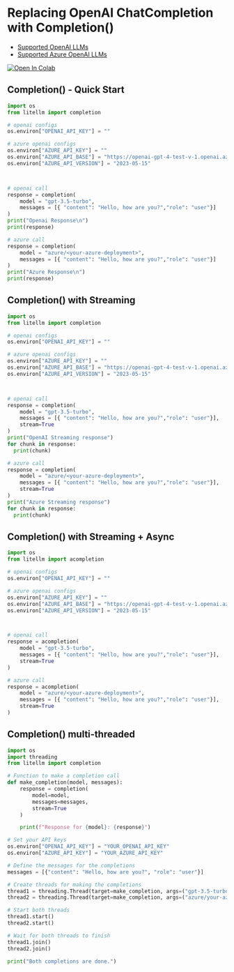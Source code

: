 # Replacing OpenAI ChatCompletion with Completion()

* [Supported OpenAI LLMs](https://docs.litellm.ai/docs/providers/openai)
* [Supported Azure OpenAI LLMs](https://docs.litellm.ai/docs/providers/azure)

<a target="_blank" href="https://colab.research.google.com/github/BerriAI/litellm/blob/main/cookbook/LiteLLM_Azure_and_OpenAI_example.ipynb">
  <img src="https://colab.research.google.com/assets/colab-badge.svg" alt="Open In Colab"/>
</a>

## Completion() - Quick Start
```python
import os 
from litellm import completion

# openai configs
os.environ["OPENAI_API_KEY"] = ""

# azure openai configs
os.environ["AZURE_API_KEY"] = ""
os.environ["AZURE_API_BASE"] = "https://openai-gpt-4-test-v-1.openai.azure.com/"
os.environ["AZURE_API_VERSION"] = "2023-05-15"



# openai call
response = completion(
    model = "gpt-3.5-turbo", 
    messages = [{ "content": "Hello, how are you?","role": "user"}]
)
print("Openai Response\n")
print(response)

# azure call
response = completion(
    model = "azure/<your-azure-deployment>",
    messages = [{ "content": "Hello, how are you?","role": "user"}]
)
print("Azure Response\n")
print(response)
```

## Completion() with Streaming
```python
import os 
from litellm import completion

# openai configs
os.environ["OPENAI_API_KEY"] = ""

# azure openai configs
os.environ["AZURE_API_KEY"] = ""
os.environ["AZURE_API_BASE"] = "https://openai-gpt-4-test-v-1.openai.azure.com/"
os.environ["AZURE_API_VERSION"] = "2023-05-15"



# openai call
response = completion(
    model = "gpt-3.5-turbo", 
    messages = [{ "content": "Hello, how are you?","role": "user"}],
    stream=True
)
print("OpenAI Streaming response")
for chunk in response:
  print(chunk)

# azure call
response = completion(
    model = "azure/<your-azure-deployment>",
    messages = [{ "content": "Hello, how are you?","role": "user"}],
    stream=True
)
print("Azure Streaming response")
for chunk in response:
  print(chunk)

```

## Completion() with Streaming + Async
```python
import os 
from litellm import acompletion

# openai configs
os.environ["OPENAI_API_KEY"] = ""

# azure openai configs
os.environ["AZURE_API_KEY"] = ""
os.environ["AZURE_API_BASE"] = "https://openai-gpt-4-test-v-1.openai.azure.com/"
os.environ["AZURE_API_VERSION"] = "2023-05-15"



# openai call
response = acompletion(
    model = "gpt-3.5-turbo", 
    messages = [{ "content": "Hello, how are you?","role": "user"}],
    stream=True
)

# azure call
response = acompletion(
    model = "azure/<your-azure-deployment>",
    messages = [{ "content": "Hello, how are you?","role": "user"}],
    stream=True
)

```

## Completion() multi-threaded

```python
import os
import threading
from litellm import completion

# Function to make a completion call
def make_completion(model, messages):
    response = completion(
        model=model,
        messages=messages,
        stream=True
    )

    print(f"Response for {model}: {response}")

# Set your API keys
os.environ["OPENAI_API_KEY"] = "YOUR_OPENAI_API_KEY"
os.environ["AZURE_API_KEY"] = "YOUR_AZURE_API_KEY"

# Define the messages for the completions
messages = [{"content": "Hello, how are you?", "role": "user"}]

# Create threads for making the completions
thread1 = threading.Thread(target=make_completion, args=("gpt-3.5-turbo", messages))
thread2 = threading.Thread(target=make_completion, args=("azure/your-azure-deployment", messages))

# Start both threads
thread1.start()
thread2.start()

# Wait for both threads to finish
thread1.join()
thread2.join()

print("Both completions are done.")
```

